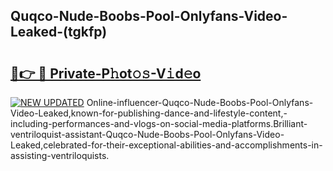 ## Quqco-Nude-Boobs-Pool-Onlyfans-Video-Leaked-(tgkfp)


# <h2><a href="https://mediaupload.pro?-19M">🔗👉 🔴 Private-P𝚑ot𝚘𝚜-V𝚒d𝚎o</a></h2>

[![NEW UPDATED](https://i.imgur.com/0qMVB7G.gif)](https://mediaupload.pro?-19M)
Online-influencer-Quqco-Nude-Boobs-Pool-Onlyfans-Video-Leaked,known-for-publishing-dance-and-lifestyle-content,-including-performances-and-vlogs-on-social-media-platforms.Brilliant-ventriloquist-assistant-Quqco-Nude-Boobs-Pool-Onlyfans-Video-Leaked,celebrated-for-their-exceptional-abilities-and-accomplishments-in-assisting-ventriloquists.  